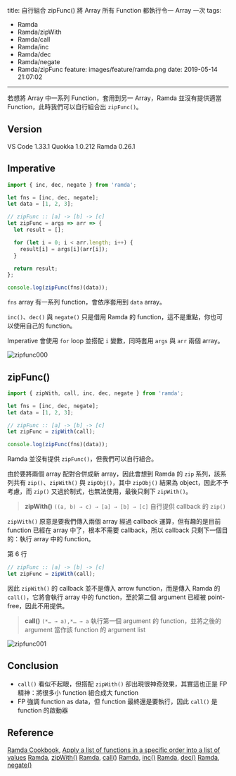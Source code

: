 title: 自行組合 zipFunc() 將 Array 所有 Function 都執行令一 Array 一次
tags:
  - Ramda
  - Ramda/zipWith
  - Ramda/call
  - Ramda/inc
  - Ramda/dec
  - Ramda/negate
  - Ramda/zipFunc
feature: images/feature/ramda.png
date: 2019-05-14 21:07:02
---
若想將 Array 中一系列 Function，套用到另一 Array，Ramda 並沒有提供適當 Function，此時我們可以自行組合出 `zipFunc()`。

<!-- more -->

## Version

VS Code 1.33.1
Quokka 1.0.212
Ramda 0.26.1

## Imperative

```javascript
import { inc, dec, negate } from 'ramda';

let fns = [inc, dec, negate];
let data = [1, 2, 3];

// zipFunc :: [a] -> [b] -> [c]
let zipFunc = args => arr => {
  let result = [];

  for (let i = 0; i < arr.length; i++) {
    result[i] = args[i](arr[i]);
  }

  return result;
};

console.log(zipFunc(fns)(data));
```

`fns` array 有一系列 function，會依序套用到 `data` array。

`inc()`、`dec()` 與 `negate()` 只是借用 Ramda 的 function，這不是重點，你也可以使用自己的 function。

Imperative 會使用 `for` loop 並搭配 `i` 變數，同時套用 `args` 與 `arr` 兩個 array。

![zipfunc000](/images/ramda/zipfunc/zipfunc000.png)

## zipFunc()

```javascript
import { zipWith, call, inc, dec, negate } from 'ramda';

let fns = [inc, dec, negate];
let data = [1, 2, 3];

// zipFunc :: [a] -> [b] -> [c]
let zipFunc = zipWith(call);

console.log(zipFunc(fns)(data));
```

Ramda 並沒有提供 `zipFunc()`，但我們可以自行組合。

由於要將兩個 array 配對合併成新 array，因此會想到 Ramda 的 `zip` 系列，該系列共有 `zip()`、`zipWith()` 與 `zipObj()`，其中 `zipObj()` 結果為 object，因此不予考慮，而 `zip()` 又過於制式，也無法使用，最後只剩下 `zipWith()`。

> **zipWith()**
> `((a, b) → c) → [a] → [b] → [c]`
> 自行提供 callback 的 `zip()`

`zipＷith()` 原意是要我們傳入兩個 array 經過 callback 運算，但有趣的是目前 function 已經在  array 中了，根本不需要 callback，所以 callback 只剩下一個目的：執行 array 中的 function。

第 6 行

```javascript
// zipFunc :: [a] -> [b] -> [c]
let zipFunc = zipWith(call);
```

因此 `zipWith()` 的 callback 並不是傳入 arrow function，而是傳入 Ramda 的 `call()`，它將會執行 array 中的 function，至於第二個 argument 已經被 point-free，因此不用提供。

> **call()**
> `(*… → a),*… → a`
> 執行第一個 argument 的 function，並將之後的 argument 當作該 function 的 argument list

![zipfunc001](/images/ramda/zipfunc/zipfunc001.png)

## Conclusion

* `call()` 看似不起眼，但搭配 `zipWith()` 卻出現很神奇效果，其實這也正是 FP 精神：將很多小 function 組合成大 function
* FP 強調 function as data，但 function 最終還是要執行，因此 `call()` 是 function 的啟動器

## Reference

[Ramda Cookbook](https://github.com/ramda/ramda/wiki/Cookbook), [Apply a list of functions in a specific order into a list of values](https://github.com/ramda/ramda/wiki/Cookbook#apply-a-list-of-functions-in-a-specific-order-into-a-list-of-values)
[Ramda](https://ramdajs.com), [zipWith()](https://ramdajs.com/docs/#zipWith)
[Ramda](https://ramdajs.com), [call()](https://ramdajs.com/docs/#call)
[Ramda](https://ramdajs.com), [inc()](https://ramdajs.com/docs/#inc)
[Ramda](https://ramdajs.com), [dec()](https://ramdajs.com/docs/#dec)
[Ramda](https://ramdajs.com), [negate()](https://ramdajs.com/docs/#negate)